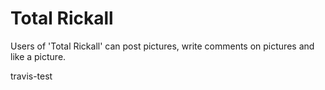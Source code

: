 # Total Rickall

Users of 'Total Rickall' can post pictures, write comments on pictures and like a picture.

travis-test
